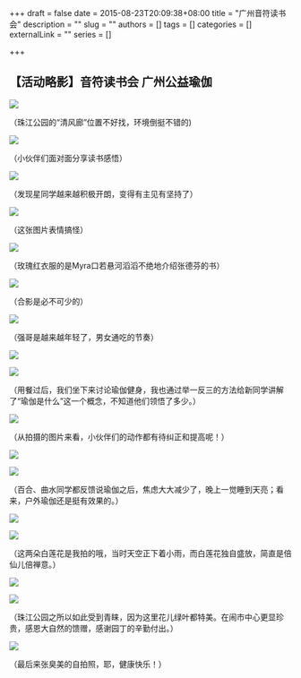 +++
draft = false
date = 2015-08-23T20:09:38+08:00
title = "广州音符读书会"
description = ""
slug = ""
authors = []
tags = []
categories = []
externalLink = ""
series = []

+++

## **【活动略影】音符读书会 广州公益瑜伽**



![](https://oss.coolmoe.com/wp-content/uploads202406062117510.jpg)
    
（珠江公园的“清风廊”位置不好找，环境倒挺不错的)

![](https://oss.coolmoe.com/wp-content/uploads202406062117511.jpg)


（小伙伴们面对面分享读书感悟）

![](https://oss.coolmoe.com/wp-content/uploads202406062117512.jpg)
      

（发现星同学越来越积极开朗，变得有主见有坚持了）

![](https://oss.coolmoe.com/wp-content/uploads202406062117513.jpg)
    

（这张图片表情搞怪）

![](https://oss.coolmoe.com/wp-content/uploads202406062117514.jpg)
      

（玫瑰红衣服的是Myra口若悬河滔滔不绝地介绍张德芬的书）

![](https://oss.coolmoe.com/wp-content/uploads202406062117515.jpg)
    

（合影是必不可少的）

![](https://oss.coolmoe.com/wp-content/uploads202406062117516.jpg)


（强哥是越来越年轻了，男女通吃的节奏）

![](https://oss.coolmoe.com/wp-content/uploads202406062117517.jpg)   

![](https://oss.coolmoe.com/wp-content/uploads202406062117518.jpg)
     

（用餐过后，我们坐下来讨论瑜伽健身，我也通过举一反三的方法给新同学讲解了“瑜伽是什么”这一个概念，不知道他们领悟了多少。）

![](https://oss.coolmoe.com/wp-content/uploads202406062117519.jpg)
      

（从拍摄的图片来看，小伙伴们的动作都有待纠正和提高呢！）

![](https://oss.coolmoe.com/wp-content/uploads202406062117520.jpg)

![](https://oss.coolmoe.com/wp-content/uploads202406062117521.jpg)
      

（百合、曲水同学都反馈说瑜伽之后，焦虑大大减少了，晚上一觉睡到天亮；看来，户外瑜伽还是挺有效果的。）

![](https://oss.coolmoe.com/wp-content/uploads202406062117522.jpg)

![](https://oss.coolmoe.com/wp-content/uploads202406062117523.jpg)
     

（这两朵白莲花是我拍的哦，当时天空正下着小雨，而白莲花独自盛放，简直是倍仙儿倍禅意。）



![](https://oss.coolmoe.com/wp-content/uploads202406062117524.jpg)

![](https://oss.coolmoe.com/wp-content/uploads202406062117525.jpg)

（珠江公园之所以如此受到青睐，因为这里花儿绿叶都特美。在闹市中心更显珍贵，感恩大自然的馈赠，感谢园丁的辛勤付出。）

![](https://oss.coolmoe.com/wp-content/uploads202406062117526.jpg)

（最后来张臭美的自拍照，耶，健康快乐！）